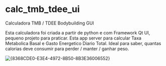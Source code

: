 # calc_tmb_tdee_ui
Calculadora TMB / TDEE Bodybuilding GUI

Esta calculadora foi criada a partir de python e com Framework Qt UI, pequeno projeto para praticar.
Esta app server para calcular Taxa Metabolica Basal e Gasto Energetico Diario Total. Ideal para saber,
quantas calorias deve consumir para perder / manter / ganhar peso.

![{8368CDE0-E3E4-4972-8B50-8B3E36006552}](https://github.com/user-attachments/assets/3f84da51-e232-4fda-9ba2-c75641865ad1)


